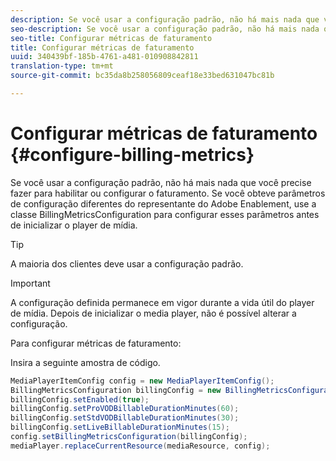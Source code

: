 ```yaml
---
description: Se você usar a configuração padrão, não há mais nada que você precise fazer para habilitar ou configurar o faturamento. Se você obteve parâmetros de configuração diferentes do representante do Adobe Enablement, use a classe BillingMetricsConfiguration para configurar esses parâmetros antes de inicializar o player de mídia.
seo-description: Se você usar a configuração padrão, não há mais nada que você precise fazer para habilitar ou configurar o faturamento. Se você obteve parâmetros de configuração diferentes do representante do Adobe Enablement, use a classe BillingMetricsConfiguration para configurar esses parâmetros antes de inicializar o player de mídia.
seo-title: Configurar métricas de faturamento
title: Configurar métricas de faturamento
uuid: 340439bf-185b-4761-a481-010908842811
translation-type: tm+mt
source-git-commit: bc35da8b258056809ceaf18e33bed631047bc81b

---
```



# Configurar métricas de faturamento {#configure-billing-metrics}

Se você usar a configuração padrão, não há mais nada que você precise fazer para habilitar ou configurar o faturamento. Se você obteve parâmetros de configuração diferentes do representante do Adobe Enablement, use a classe BillingMetricsConfiguration para configurar esses parâmetros antes de inicializar o player de mídia.

>[!TIP]
>
>A maioria dos clientes deve usar a configuração padrão.

>[!IMPORTANT]
>
>A configuração definida permanece em vigor durante a vida útil do player de mídia. Depois de inicializar o media player, não é possível alterar a configuração.

Para configurar métricas de faturamento:

Insira a seguinte amostra de código.

```java
MediaPlayerItemConfig config = new MediaPlayerItemConfig(); 
BillingMetricsConfiguration billingConfig = new BillingMetricsConfiguration(); 
billingConfig.setEnabled(true); 
billingConfig.setProVODBillableDurationMinutes(60); 
billingConfig.setStdVODBillableDurationMinutes(30); 
billingConfig.setLiveBillableDurationMinutes(15); 
config.setBillingMetricsConfiguration(billingConfig); 
mediaPlayer.replaceCurrentResource(mediaResource, config);
```
